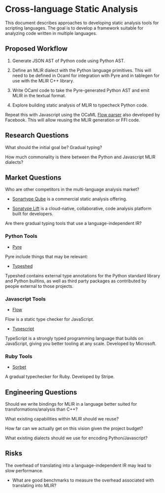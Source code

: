 # Cross-language Static Analysis

This document describes approaches to developing static
analysis tools for scripting languages.  The goal is to
develop a framework suitable for analyzing code written in
multiple languages.

## Proposed Workflow

1. Generate JSON AST of Python code using Python AST.

2. Define an MLIR dialect with the Python language primitives.  This will
need to be defined in Ocaml for integration with Pyre and in tablegen for
use with the MLIR C++ library.

3. Write OCaml code to take the Pyre-generated Python AST and
emit MLIR in the textual format.

4. Explore building static analysis of MLIR to typecheck Python code.

Repeat this with Javascript using the OCaML
[Flow parser](https://opam.ocaml.org/packages/flow_parser/)
also developed by Facebook.  This will allow reusing the MLIR
generation or FFI code.

## Research Questions

What should the initial goal be?  Gradual typing?

How much commonality is there between the Python and Javascript
MLIR dialects?

## Market Questions

Who are other competitors in the multi-language analysis market?

* [Sonartype Qube](https://www.sonarqube.org/features/multi-languages/) is
  a commercial static analysis offering.

* [Sonatype Lift](https://www.sonatype.com/products/sonatype-lift) is a
  cloud-native, collaborative, code analysis platform built for developers.

Are there gradual typing tools that use a language-independent IR?

### Python Tools

* [Pyre](https://pyre-check.org/)

Pyre include things that may be relevant:

* [Typeshed](https://github.com/python/typeshed)

Typeshed contains external type annotations for the Python standard library and Python builtins, as well as third party packages as contributed by people external to those projects.

### Javascript Tools

* [Flow](https://flow.org/)

Flow is a static type checker for JavaScript.

* [Typescript](https://www.typescriptlang.org/)

TypeScript is a strongly typed programming language that builds on JavaScript, giving you better tooling at any scale.
Developed by Microsoft.

### Ruby Tools

* [Sorbet](https://sorbet.org/)

A gradual typechecker for Ruby.  Developed by Stripe.

## Engineering Questions

Should we write bindings for MLIR in a language better suited for
transformations/analysis than C++?

What existing capabilities within MLIR should we reuse?

How far can we actually get on this vision given the project
budget?

What existing dialects should we use for encoding Python/Javascript?


## Risks

The overhead of translating into a language-independent IR may lead
to slow performance.

* What are good benchmarks to measure the overhead associated with translating into MLIR?


